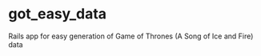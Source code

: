 got_easy_data
=============

Rails app for easy generation of Game of Thrones (A Song of Ice and Fire) data